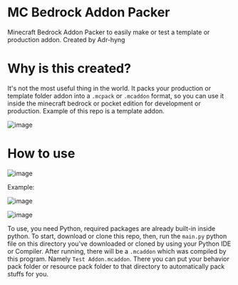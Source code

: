 # MC Bedrock Addon Packer
Minecraft Bedrock Addon Packer to easily make or test a template or production addon.
Created by Adr-hyng

# Why is this created?

It's not the most useful thing in the world. It packs your production or template folder addon into a `.mcpack` or `.mcaddon` format, so you can use it inside the minecraft bedrock or pocket edition for development or production. Example of this repo is a template addon.

![image](https://user-images.githubusercontent.com/95139246/183453113-c6f3e990-578e-43c1-8c19-18abe03729b3.png)



# How to use

![image](https://user-images.githubusercontent.com/95139246/183453235-fa4ad69a-27b1-462b-a252-4b4e8d0b7890.png)

Example:

![image](https://user-images.githubusercontent.com/95139246/183454060-d4cf5ea4-2000-4680-8558-eddbe70581bd.png)

![image](https://user-images.githubusercontent.com/95139246/183454175-7bfa2e1f-145f-4fd7-a538-2f8691cb1e4e.png)


To use, you need Python, required packages are already built-in inside python. 
To start, download or clone this repo, then, run the `main.py` python file on this directory you've downloaded or cloned by using your Python IDE or Compiler. After running, there will be a `.mcaddon` which was compiled by this program. Namely `Test Addon.mcaddon`. There you can put your behavior pack folder or resource pack folder to that directory to automatically pack stuffs for you.
